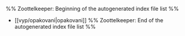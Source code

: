 %% Zoottelkeeper: Beginning of the autogenerated index file list  %%
-  [[vyp/opakovani|opakovani]]
%% Zoottelkeeper: End of the autogenerated index file list  %%

